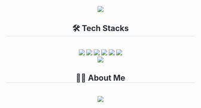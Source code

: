 <div align= "center">
    <img src="https://capsule-render.vercel.app/api?type=soft&color=FFBE98&height=120&text=TKyungE&animation=&fontColor=000000&fontSize=60" />
    </div>
    <div align= "center">
    <h2 style="border-bottom: 1px solid #d8dee4; color: #282d33;"> 🛠️ Tech Stacks </h2> <br> 
    <div style="margin: 0 auto; text-align: center;" align= "center"> <img src="https://img.shields.io/badge/C-A8B9CC?style=flat-square&logo=C&logoColor=white">
          <img src="https://img.shields.io/badge/C++-00599C?style=flat-square&logo=C%2B%2B&logoColor=white">
        <img src="https://img.shields.io/badge/Ubuntu-E95420?style=flat-square&logo=Ubuntu&logoColor=white">
          <img src="https://img.shields.io/badge/HTML5-E34F26?style=flat-square&logo=HTML5&logoColor=white">
          <img src="https://img.shields.io/badge/Javascript-F7DF1E?style=flat-square&logo=Javascript&logoColor=white">
          <img src="https://img.shields.io/badge/CSS3-1572B6?style=flat-square&logo=CSS3&logoColor=white">
          <br/><img src="https://img.shields.io/badge/Node.js-339933?style=flat-square&logo=Node.js&logoColor=white">
          </div>
    </div>
<div align= "center">
    <h2 style="border-bottom: 1px solid #d8dee4; color: #282d33;"> 🧑‍💻 About Me </h2> <br> 
    <div align= "center"> <a href=https://www.notion.so/da63919b22eb493fa868d7392cee0b29> <img src="https://img.shields.io/badge/Notion-000000?style=flat-square&logo=Notion&logoColor=white&link=https://www.notion.so/da63919b22eb493fa868d7392cee0b29"> </a>
          </div>  <br> 
    <div align= "center">  </div> 
    </div>

